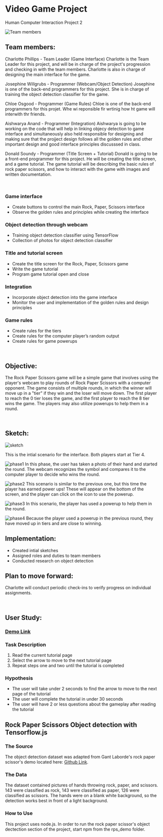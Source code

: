 # Video Game Project

Human Computer Interaction Project 2

![Team members](p2.group10.png)
## Team members: ##

Charlotte Phillips - Team Leader (Game Interface)
  Charlotte is the Team Leader for this project, and will be in charge of the project's progression and checking in with the team members. Charlotte is also in charge of designing the main interface for the game.

Josephine Willgrubs - Programmer (Webcam/Object Detection)
  Josephine is one of the back-end programmers for this project. She is in charge of training the object detection classifier for the game.

Chloe Osgood - Programmer (Game Rules)
  Chloe is one of the back-end programmers for this projet. Whe wi reponsible fir wrtinig how ht game will interwith thr friends.

Aishwarya Anand - Programmer (Integration) Aishwarya is going to be working on the code that will help in linking objecy  detection to game interface and simultaneously also held responsible for designing and making sure that the projject design follows all the golden rules and other important design and good interface principles discusssed in class.

Donald Soundy - Programmer (Title Screen + Tutorial)
  Donald is going to be a front-end programmer for this project. He will be creating the title screen, and a game tutorial. The game tutorial will be describing the basic rules of rock paper scissors, and how to interact with the game with images and written documentation.

<br>

### Game interface ###
* Create buttons to control the main Rock, Paper, Scissors interface
* Observe the golden rules and principles while creating the interface

### Object detection through webcam ###
* Training object detection classifier using TensorFlow
* Collection of photos for object detection classifier

### Title and tutorial screen ###
* Create the title screen for the Rock, Paper, Scissors game
* Write the game tutorial
* Program game tutorial open and close

### Integration ###
* Incorporate object detection into the game interface
* Monitor the user and implementation of the golden rules and design principles

### Game rules ###
* Create rules for the tiers
* Create rules for the computer player’s random output
* Create rules for game powerups


<br>

## Objective: ##
The Rock Paper Scissors game will be a simple game that involves using the player's webcam to play rounds of Rock Paper Scissors with a computer opponent. The game consists of multiple rounds, in which the winner will move up in a "tier" if they win and the loser will move down. The first player to reach the 0 tier loses the game, and the first player to reach the 8 tier wins the game. The players may also utilize powerups to help them in a round.

<br>

## Sketch: ##

![sketch](Project2_Sketches/HICProject2_phase0.png)

This is the intial scenario for the interface. Both players start at Tier 4.

![phase1](Project2_Sketches/HICProject2_phase1.png)
In this phase, the user has taken a photo of their hand and started the round. The webcam recognizes the symbol and compares it to the computer player to decide who wins the round.

![phase2](Project2_Sketches/HICProject2_phase2.png)
This scenario is similar to the previous one, but this time the player has earned power ups! These will appear on the bottom of the screen, and the player can click on the icon to use the powerup.

![phase3](Project2_Sketches/HICProject2_phase3.png)
In this scenario, the player has used a powerup to help them in the round.

![phase4](Project2_Sketches/HICProject2_phase4.png)
Because the player used a powerup in the previous round, they have moved up in tiers and are close to winning.


## Implementation: ##
* Created intial sketches
* Assigned roles and duties to team members
* Conducted research on object detection

## Plan to move forward: ##
Charlotte will conduct periodic check-ins to verify progress on individual assignments.

<br>

## User Study: ##

### [Demo Link](https://jwillg.github.io/p2.10/tut1.html) ###


### Task Description ##

1. Read the current tutorial page
2. Select the arrow to move to the next tutorial page
3. Repeat steps one and two until the tutorial is completed

### Hypothesis ###

* The user will take under 2 seconds to find the arrow to move to the next page of the tutorial
* The user will complete the tutorial in under 30 seconds
* The user will have 2 or less questions about the gameplay after reading the tutorial

## Rock Paper Scissors Object detection with Tensorflow.js ##

### The Source ###
The object detection dataset was adapted from Gant Laborde's rock paper scissor's demo located here:
[Github Link](https://github.com/GantMan/rps_tfjs_demo).

### The Data ###
The dataset contained pictures of hands throwing rock, paper, and scissors. 143 were classified as rock, 143 were classified as paper, 126 were classified as scissors. The hands were on a blank white background, so the detection works best in front of a light background.

### How to Use ###
This project uses node.js. In order to run the rock paper scissor's object dectection section of the project, start npm from the rps_demo folder.
